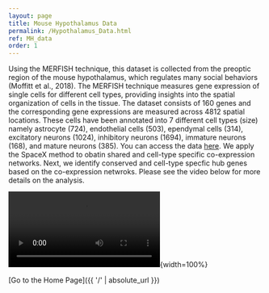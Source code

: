 ```yaml
---
layout: page
title: Mouse Hypothalamus Data
permalink: /Hypothalamus_Data.html
ref: MH_data
order: 1
---
```




Using the MERFISH technique, this dataset is collected from the preoptic region of the mouse hypothalamus, which regulates many social behaviors (Moffitt et al.,
2018). The MERFISH technique measures gene expression of single cells for different cell types, providing insights into the spatial organization of cells in the tissue. The dataset consists of $160$ genes and the corresponding gene expressions are measured across $4812$ spatial locations. These cells have been annotated into 7 different cell types (size) namely astrocyte $(724)$, endothelial cells $(503)$, ependymal cells $(314)$, excitatory neurons $(1024)$, inhibitory neurons $(1694)$, immature neurons $(168)$, and mature neurons $(385)$. You can access the data [here](https://github.com/xzhoulab/SPARK-Analysis/tree/master/processed_data). We apply the SpaceX method to obatin shared and cell-type specific co-expression networks. Next, we identify conserved and cell-type specfic hub genes based on the co-expression netwroks. Please see the video below for more details on the analysis. 


![](MH.mp4){width=100%}


[Go to the Home Page]({{ '/' | absolute_url }})

